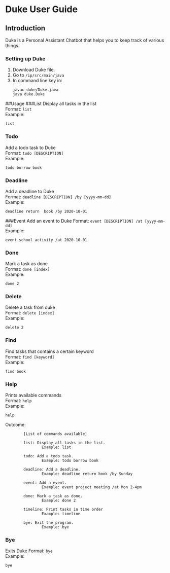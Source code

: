 # Duke User Guide

## Introduction
Duke is a Personal Assistant Chatbot that helps you to keep track of various things. 

### Setting up Duke
1. Download Duke file.
2. Go to `/ip/src/main/java`
3. In command line key in:
    ```
   javac duke/Duke.java
   java duke.Duke   
   ```
##Usage 
###List
Display all tasks in the list  
Format: `list`  
Example:
```$xslt
list
```

### Todo
Add a todo task to Duke  
Format: `todo [DESCRIPTION]`  
Example:
```$xslt
todo borrow book
```

### Deadline
Add a deadline to Duke  
Format: `deadline [DESCRIPTION] /by [yyyy-mm-dd]`  
Example:
```$xslt
deadline return  book /by 2020-10-01
```

###Event
Add an event to Duke
Format: `event [DESCRIPTION] /at [yyyy-mm-dd]`  
Example:
```$xslt
event school activity /at 2020-10-01
```

### Done
Mark a task as done  
Format: `done [index]`  
Example:
```$xslt
done 2
```

### Delete
Delete a task from duke  
Format: `delete [index]`  
Example:
```$xslt
delete 2
```

### Find
Find tasks that contains a certain keyword  
Format: `find [keyword]`  
Example:
```$xslt
find book
```

### Help
Prints available commands  
Format: `help`  
Example:
```$xslt
help
```
Outcome:
```
        [List of commands available]

        list: Display all tasks in the list.
                Example: list

        todo: Add a todo task.
                Example: todo borrow book

        deadline: Add a deadline.
                Example: deadline return book /by Sunday

        event: Add a event.
                Example: event project meeting /at Mon 2-4pm

        done: Mark a task as done.
                Example: done 2

        timeline: Print tasks in time order
                Example: timeline

        bye: Exit the program.
                Example: bye

```
### Bye
Exits Duke
Format: `bye`  
Example:
```$xslt
bye
```

